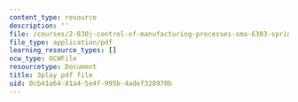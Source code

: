 ```yaml
---
content_type: resource
description: ''
file: /courses/2-830j-control-of-manufacturing-processes-sma-6303-spring-2008/0cb41a6481a45e4f995b4adef328970b_0INq0CFpXpo.pdf
file_type: application/pdf
learning_resource_types: []
ocw_type: OCWFile
resourcetype: Document
title: 3play pdf file
uid: 0cb41a64-81a4-5e4f-995b-4adef328970b
---
```

